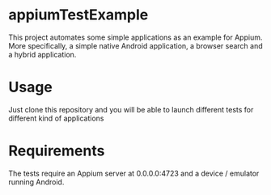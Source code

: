 # appiumTestExample

This project automates some simple applications as an example for Appium. More specifically, a simple native Android application, a browser search and a hybrid application.

# Usage

Just clone this repository and you will be able to launch different tests for different kind of applications

# Requirements

The tests require an Appium server at 0.0.0.0:4723 and a device / emulator running Android.
